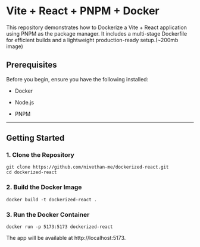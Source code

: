 # Vite + React + PNPM + Docker

This repository demonstrates how to Dockerize a Vite + React application using PNPM as the package manager. It includes a multi-stage Dockerfile for efficient builds and a lightweight production-ready setup.(~200mb image)

## Prerequisites

Before you begin, ensure you have the following installed:

  - Docker

  - Node.js

  - PNPM

--- 

## Getting Started

### 1. Clone the Repository

```
git clone https://github.com/nivethan-me/dockerized-react.git
cd dockerized-react
```

### 2. Build the Docker Image

```
docker build -t dockerized-react .
```

### 3. Run the Docker Container

```
docker run -p 5173:5173 dockerized-react
```
The app will be available at http://localhost:5173.


